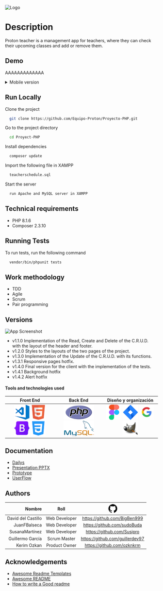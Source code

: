 
![Logo](https://cdn.discordapp.com/attachments/977641039953293362/1001906283282190496/unknown.png)


# Description

Proton teacher is a management app for teachers, where they can check their upcoming classes and add or remove them.


## Demo

AAAAAAAAAAAAA


<details><summary>Mobile version</summary>

Insert gif or link to demo

</details>


## Run Locally

Clone the project

```bash
  git clone https://github.com/Equipo-Proton/Proyecto-PHP.git
```

Go to the project directory

```bash
  cd Proyect-PHP
```

Install dependencies

```bash
  composer update
```

Import the following file in XAMPP

```bash
  teacherschedule.sql
```


Start the server

```bash
  run Apache and MySQL server in XAMPP
```


## Technical requirements

- PHP 8.1.6
- Composer 2.3.10


## Running Tests

To run tests, run the following command

```bash
  vendor/bin/phpunit tests
```


## Work methodology

- TDD
- Agile
- Scrum
- Pair programming

## Versions

![App Screenshot](https://cdn.discordapp.com/attachments/977641039953293362/1002316914661535895/unknown.png)
- v1.1.0  Implementation of the Read, Create and Delete of the C.R.U.D. with the layout of the header and footer.
- v1.2.0  Styles to the layouts of the two pages of the project.
- v1.3.0  Implementation of the Update of the C.R.U.D. with its functions.
- v1.3.1  Responsive pages hotfix.
- v1.4.0  Final version for the client with the implementation of the tests.
- v1.4.1  Background hotfix
- v1.4.2  Alert hotfix


#### Tools and technologies used

| Front End | Back End | Diseño y organización | 
| :---: | :---: | :---: |
| <img src="https://github.com/Yelose/Yelose/blob/main/img/vscode.png"> <img src="https://github.com/Yelose/Yelose/blob/main/img/html.png"> <img src="https://github.com/Yelose/Yelose/blob/main/img/bootstrap.png">  <img src="https://github.com/Yelose/Yelose/blob/main/img/css.png"> | <img src="https://github.com/Yelose/Yelose/blob/main/img/php.png">  <img src="https://github.com/Yelose/Yelose/blob/main/img/mysql.png"> | <img src="https://github.com/Yelose/Yelose/blob/main/img/figma.png"> <img src="https://github.com/Yelose/Yelose/blob/main/img/jira.png"> <img src="https://github.com/Yelose/Yelose/blob/main/img/google.png"> <img src="https://github.com/Yelose/Yelose/blob/main/img/gimp.png"> |

## Documentation

- [Dailys](https://docs.google.com/document/d/1liH84SXscXYY4BS_w1ZbWIWB2hXiuaR0V_ZfhH4nhOI/edit?usp=sharing)
- [Presentation PPTX](https://docs.google.com/presentation/d/1WG3VDgjtu7rGhp6XlRIhJ1REsa0lLra_JRs3nOtzyBU/edit?usp=sharing)
- [Prototype](https://www.figma.com/file/A0ehPhseESU4JUTbYYJYg5/Prototype?node-id=30%3A257)
- [UserFlow](https://www.figma.com/file/K8ZyGDBIQeuiWOiMmWCczJ/User-flow-Proyect_php?node-id=0%3A1)



## Authors

| Nombre | Roll | <img src="https://github.com/Yelose/Yelose/blob/main/img/github.png" width="30px" height="30px"> |
| ---: | :---: | :---: |
| David del Castillo | Web Developer| https://github.com/BigBen999 |
| JuanFBalseca | Web Developer| https://github.com/sudoBuda |
| SusanaMartínez | Web Developer | https://github.com/Susipro |
| Guillermo García | Scrum Master | https://github.com/guillerdev97 |
| Kerim Ozkan| Product Owner | https://github.com/ozknkrm |

## Acknowledgements

 - [Awesome Readme Templates](https://awesomeopensource.com/project/elangosundar/awesome-README-templates)
 - [Awesome README](https://github.com/matiassingers/awesome-readme)
 - [How to write a Good readme](https://bulldogjob.com/news/449-how-to-write-a-good-readme-for-your-github-project)

